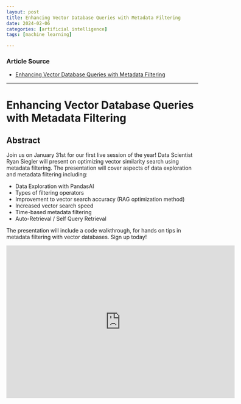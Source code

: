 ```yaml
---
layout: post
title: Enhancing Vector Database Queries with Metadata Filtering
date: 2024-02-06
categories: [artificial intelligence]
tags: [machine learning]

---
```


### Article Source


* [Enhancing Vector Database Queries with Metadata Filtering](https://www.youtube.com/watch?v=zQYZB_DhHi4)

---

# Enhancing Vector Database Queries with Metadata Filtering


## Abstract

Join us on January 31st for our first live session of the year! Data Scientist Ryan Siegler will present on optimizing vector similarity search using metadata filtering. The presentation will cover aspects of data exploration and metadata filtering including:

- Data Exploration with PandasAI
- Types of filtering operators
- Improvement to vector search accuracy (RAG optimization method)
- Increased vector search speed
- Time-based metadata filtering
- Auto-Retrieval / Self Query Retrieval

The presentation will include a code walkthrough, for hands on tips in metadata filtering with vector databases. Sign up today!

<iframe width="600" height="400" src="https://www.youtube.com/embed/zQYZB_DhHi4?si=oCPJes7hVoiNR_JK" title="YouTube video player" frameborder="0" allow="accelerometer; autoplay; clipboard-write; encrypted-media; gyroscope; picture-in-picture; web-share" allowfullscreen></iframe>